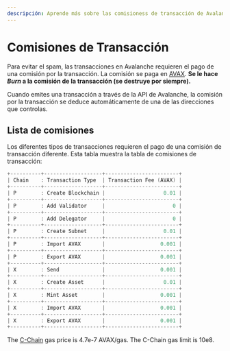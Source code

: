 ```yaml
---
descripción: Aprende más sobre las comisioness de transacción de Avalanche
---
```


# Comisiones de Transacción

Para evitar el spam, las transacciones en Avalanche requieren el pago de una comisión por la transacción. La comisión se paga en [AVAX](../../#avalanche-avax-token). **Se le hace _Burn_ a la comisión de la transacción  \(se destruye por siempre\).**

Cuando emites una transacción a través de la API de Avalanche, la comisión por la transacción se deduce automáticamente de una de las direcciones que controlas.

## Lista de comisiones

Los diferentes tipos de transacciones requieren el pago de una comisión de transacción diferente. Esta tabla muestra la tabla de comisiones de transacción:

```cpp
+----------+-------------------+------------------------+
| Chain    : Transaction Type  | Transaction Fee (AVAX) |
+----------+-------------------+------------------------+
| P        : Create Blockchain |                   0.01 |
+----------+-------------------+------------------------+
| P        : Add Validator     |                      0 |
+----------+-------------------+------------------------+
| P        : Add Delegator     |                      0 |
+----------+-------------------+------------------------+
| P        : Create Subnet     |                   0.01 |
+----------+-------------------+------------------------+
| P        : Import AVAX       |                  0.001 |
+----------+-------------------+------------------------+
| P        : Export AVAX       |                  0.001 |
+----------+-------------------+------------------------+
| X        : Send              |                  0.001 |
+----------+-------------------+------------------------+
| X        : Create Asset      |                   0.01 |
+----------+-------------------+------------------------+
| X        : Mint Asset        |                  0.001 |
+----------+-------------------+------------------------+
| X        : Import AVAX       |                  0.001 |
+----------+-------------------+------------------------+
| X        : Export AVAX       |                  0.001 |
+----------+-------------------+------------------------+
```

The [C-Chain](./#contract-chain-c-chain) gas price is 4.7e-7 AVAX/gas. The C-Chain gas limit is 10e8.

<!--stackedit_data:
eyJoaXN0b3J5IjpbLTIwMTI4MDczNjBdfQ==
-->